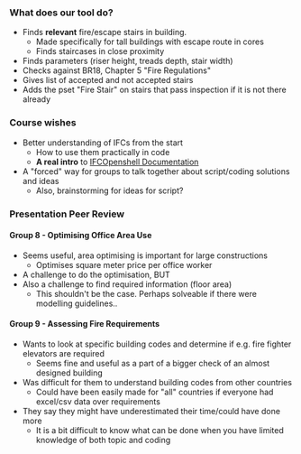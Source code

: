 ### What does our tool do?

* Finds **relevant** fire/escape stairs in building.
    * Made specifically for tall buildings with escape route in cores
    * Finds staircases in close proximity
* Finds parameters (riser height, treads depth, stair width)
* Checks against BR18, Chapter 5 "Fire Regulations"
* Gives list of accepted and not accepted stairs
* Adds the pset "Fire Stair" on stairs that pass inspection if it is not there already

### Course wishes

* Better understanding of IFCs from the start
    * How to use them practically in code
    * **A real intro** to [IFCOpenshell Documentation](https://docs.ifcopenshell.org/index.html)
* A "forced" way for groups to talk together about script/coding solutions and ideas
    * Also, brainstorming for ideas for script?


### Presentation Peer Review

#### Group 8 - Optimising Office Area Use

* Seems useful, area optimising is important for large constructions
    * Optimises square meter price per office worker
* A challenge to do the optimisation, BUT
* Also a challenge to find required information (floor area)
    * This shouldn't be the case. Perhaps solveable if there were modelling guidelines..

#### Group 9 - Assessing Fire Requirements

* Wants to look at specific building codes and determine if e.g. fire fighter elevators are required
    * Seems fine and useful as a part of a bigger check of an almost designed building
* Was difficult for them to understand building codes from other countries
    * Could have been easily made for "all" countries if everyone had excel/csv data over requirements
* They say they might have underestimated their time/could have done more
    * It is a bit difficult to know what can be done when you have limited knowledge of both topic and coding